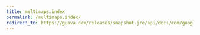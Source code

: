 ```yaml
---
title: multimaps.index
permalink: /multimaps.index/
redirect_to: https://guava.dev/releases/snapshot-jre/api/docs/com/google/common/collect/Multimaps.html#index-java.lang.Iterable-com.google.common.base.Function-
---
```

